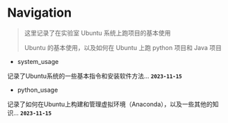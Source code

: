 # Navigation

>这里记录了在实验室 Ubuntu 系统上跑项目的基本使用
>
>Ubuntu 的基本使用，以及如何在 Ubuntu 上跑 python 项目和 Java 项目

- system_usage

记录了Ubuntu系统的一些基本指令和安装软件方法...
**`2023-11-15`**

- python_usage

记录了如何在Ubuntu上构建和管理虚拟环境（Anaconda），以及一些其他的知识...
**`2023-11-15`**

